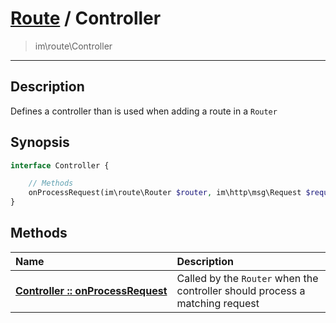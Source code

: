 # [Route](route.md) / Controller
 > im\route\Controller
____

## Description
Defines a controller than is used when adding a route in a `Router`

## Synopsis
```php
interface Controller {

    // Methods
    onProcessRequest(im\route\Router $router, im\http\msg\Request $request, null|im\http\msg\Response $response = NULL): im\http\msg\Response
}
```

## Methods
| Name | Description |
| :--- | :---------- |
| [__Controller&nbsp;::&nbsp;onProcessRequest__](route-Controller-onProcessRequest.md) | Called by the `Router` when the controller should process a matching request |
